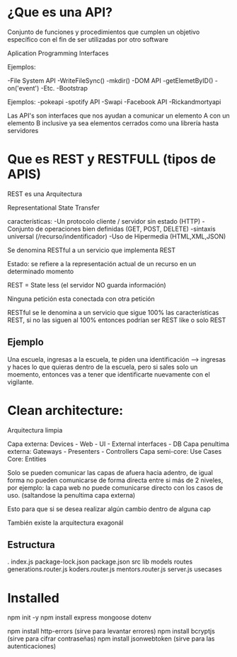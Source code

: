 # ¿Que es una API?

Conjunto de funciones y procedimientos que cumplen un objetivo específico con el fin de ser utilizadas por otro software

Aplication Programming Interfaces

Ejemplos:

-File System API
    -WriteFileSync()
    -mkdir()
-DOM API
    -getElemetByID()
    -on('event')
    -Etc.
-Bootstrap

Ejemplos: 
-pokeapi
-spotify API
-Swapi
-Facebook API
-Rickandmortyapi

Las API's son interfaces que nos ayudan a comunicar un elemento A con un elemento B
inclusive ya sea elementos cerrados como una librería hasta servidores

# Que es REST y RESTFULL (tipos de APIS)

REST es una Arquitectura

Representational State Transfer

características:
-Un protocolo cliente / servidor sin estado (HTTP)
-Conjunto de operaciones bien definidas (GET, POST, DELETE)
-sintaxis universal (/recurso/indentificador)
-Uso de Hipermedia (HTML,XML,JSON)

Se denomina RESTful a un servicio que implementa REST

Estado: se refiere a la representación actual de un recurso en un determinado momento

REST = State less (el servidor NO guarda información)

Ninguna petición esta conectada con otra petición

RESTful se le denomina a un servicio que sigue 100% las características REST, si no las siguen al 100% entonces podrían ser REST like o solo REST


## Ejemplo 

Una escuela, ingresas a la escuela, te piden una identificación --> ingresas y haces lo que quieras dentro de la escuela, pero si sales solo un moemento, entonces vas a tener que identificarte nuevamente con el vigilante.

# Clean architecture:

Arquitectura limpia

Capa externa: Devices - Web - UI - External interfaces - DB 
Capa penultima externa: Gateways - Presenters - Controllers
Capa semi-core: Use Cases
Core: Entities

Solo se pueden comunicar las capas de afuera hacia adentro, de igual forma no pueden comunicarse de forma directa entre si más de 2 niveles, por ejemplo: 
la capa web no puede comunicarse directo con los casos de uso. (saltandose la penultima capa externa)

Esto para que si se desea realizar algún cambio dentro de alguna cap

También existe la arquitectura exagonál 

## Estructura

.
    index.js
    package-lock.json
    package.json
    src
        lib
        models
        routes
            generations.router.js
            koders.router.js
            mentors.router.js
        server.js
        usecases
    
# Installed

npm init -y
npm install express mongoose dotenv

npm install http-errors (sirve para levantar errores)
npm install bcryptjs (sirve para cifrar contraseñas)
npm install jsonwebtoken (sirve para las autenticaciones)

